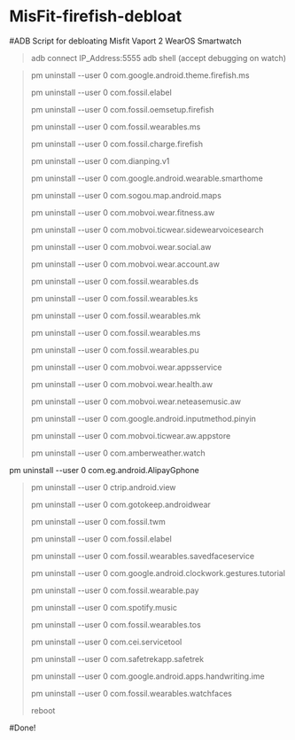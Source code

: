 # MisFit-firefish-debloat
#ADB Script for debloating Misfit Vaport 2 WearOS Smartwatch

>adb connect IP_Address:5555
>adb shell 
>(accept debugging on watch)

>pm uninstall --user 0 com.google.android.theme.firefish.ms 
>
>pm uninstall --user 0 com.fossil.elabel
>
>pm uninstall --user 0 com.fossil.oemsetup.firefish
>
>pm uninstall --user 0 com.fossil.wearables.ms
>
>pm uninstall --user 0 com.fossil.charge.firefish
>
>pm uninstall --user 0 com.dianping.v1   
>
>pm uninstall --user 0 com.google.android.wearable.smarthome
>
>pm uninstall --user 0 com.sogou.map.android.maps
>
>pm uninstall --user 0 com.mobvoi.wear.fitness.aw
>
>pm uninstall --user 0 com.mobvoi.ticwear.sidewearvoicesearch
>
>pm uninstall --user 0 com.mobvoi.wear.social.aw
>
>pm uninstall --user 0 com.mobvoi.wear.account.aw
>
>pm uninstall --user 0 com.fossil.wearables.ds
>
>pm uninstall --user 0 com.fossil.wearables.ks
>
>pm uninstall --user 0 com.fossil.wearables.mk
>
>pm uninstall --user 0 com.fossil.wearables.ms
>
>pm uninstall --user 0 com.fossil.wearables.pu
>
>pm uninstall --user 0 com.mobvoi.wear.appsservice
>
>pm uninstall --user 0 com.mobvoi.wear.health.aw
>
>pm uninstall --user 0 com.mobvoi.wear.neteasemusic.aw
>
>pm uninstall --user 0 com.google.android.inputmethod.pinyin
>
>pm uninstall --user 0 com.mobvoi.ticwear.aw.appstore
>
>pm uninstall --user 0 com.amberweather.watch
>
pm uninstall --user 0 com.eg.android.AlipayGphone

>pm uninstall --user 0 ctrip.android.view
>
>pm uninstall --user 0 com.gotokeep.androidwear
>
>pm uninstall --user 0 com.fossil.twm
>
>pm uninstall --user 0 com.fossil.elabel
>
>pm uninstall --user 0 com.fossil.wearables.savedfaceservice
>
>pm uninstall --user 0 com.google.android.clockwork.gestures.tutorial
>
>pm uninstall --user 0 com.fossil.wearable.pay
>
>pm uninstall --user 0 com.spotify.music
>
>pm uninstall --user 0 com.fossil.wearables.tos
>
>pm uninstall --user 0 com.cei.servicetool
>
>pm uninstall --user 0 com.safetrekapp.safetrek
>
>pm uninstall --user 0 com.google.android.apps.handwriting.ime
>
>pm uninstall --user 0 com.fossil.wearables.watchfaces
>
>reboot
>

#Done!
